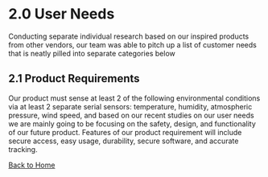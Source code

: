 # 2.0 User Needs

Conducting separate individual research based on our inspired products from other vendors, our team was able to pitch up a list of customer needs that is neatly pilled into separate categories below

## 2.1 Product Requirements
Our product must sense at least 2 of the following environmental conditions via at least 2 separate serial sensors: temperature, humidity, atmospheric pressure, wind speed, and based on our recent studies on our user needs we are mainly going to be focusing on the safety, design, and functionality of our future product. Features of our product requirement will include secure access, easy usage, durability, secure software, and accurate tracking. 






[Back to Home](index.md)

